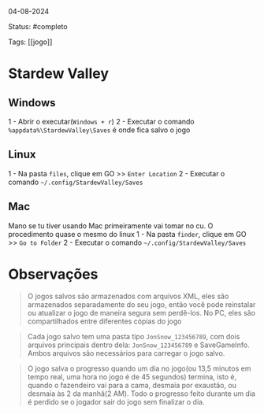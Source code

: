 04-08-2024 

Status: #completo

Tags: [[jogo]]

# Stardew Valley
## Windows
1 - Abrir o executar(`Windows + r`)
2 - Executar o comando `%appdata%\StardewValley\Saves` é onde fica salvo o jogo

## Linux
1 - Na pasta `files`, clique em GO >> `Enter Location`
2 - Executar o comando `~/.config/StardewValley/Saves`

## Mac 
Mano se tu tiver usando Mac primeiramente vai tomar no cu. O procedimento quase o mesmo do linux
1 - Na pasta `finder`, clique em GO >> `Go to Folder`
2 - Executar o comando `~/.config/StardewValley/Saves`
# Observações

>O jogos salvos são armazenados com arquivos XML, eles são armazenados separadamente do seu jogo, então você pode reinstalar ou atualizar o jogo de maneira segura sem perdê-los. No PC, eles são compartilhados entre diferentes cópias do jogo 

>Cada jogo salvo tem uma pasta tipo `JonSnow_123456789`, com dois arquivos principais dentro dela: `JonSnow_123456789` e SaveGameInfo. Ambos arquivos são necessários para carregar o jogo salvo.

>O jogo salva o progresso quando um dia no jogo(ou 13,5 minutos em tempo real, uma hora no jogo é de 45 segundos) termina, isto é, quando o fazendeiro vai para a cama, desmaia por exaustão, ou desmaia às 2 da manhã(2 AM). Todo o progresso feito durante um dia é perdido se o jogador sair do jogo sem finalizar o dia.
